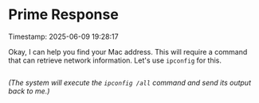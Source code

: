 # Prime Response
Timestamp: 2025-06-09 19:28:17

Okay, I can help you find your Mac address. This will require a command that can retrieve network information. Let's use `ipconfig` for this.

```{.script execute="ipconfig /all" }
```
*(The system will execute the `ipconfig /all` command and send its output back to me.)*
